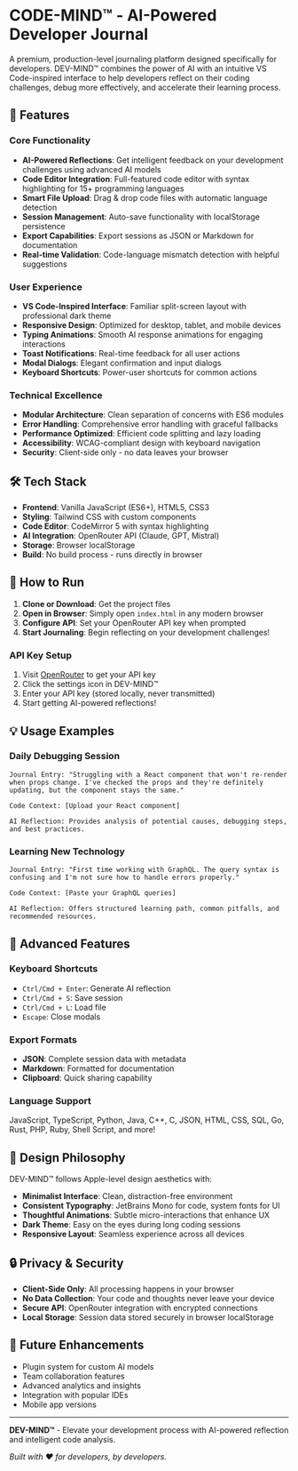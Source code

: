 # CODE-MIND™ - AI-Powered Developer Journal

A premium, production-level journaling platform designed specifically for developers. DEV-MIND™ combines the power of AI with an intuitive VS Code-inspired interface to help developers reflect on their coding challenges, debug more effectively, and accelerate their learning process.

## 🚀 Features

### Core Functionality
- **AI-Powered Reflections**: Get intelligent feedback on your development challenges using advanced AI models
- **Code Editor Integration**: Full-featured code editor with syntax highlighting for 15+ programming languages
- **Smart File Upload**: Drag & drop code files with automatic language detection
- **Session Management**: Auto-save functionality with localStorage persistence
- **Export Capabilities**: Export sessions as JSON or Markdown for documentation
- **Real-time Validation**: Code-language mismatch detection with helpful suggestions

### User Experience
- **VS Code-Inspired Interface**: Familiar split-screen layout with professional dark theme
- **Responsive Design**: Optimized for desktop, tablet, and mobile devices
- **Typing Animations**: Smooth AI response animations for engaging interactions
- **Toast Notifications**: Real-time feedback for all user actions
- **Modal Dialogs**: Elegant confirmation and input dialogs
- **Keyboard Shortcuts**: Power-user shortcuts for common actions

### Technical Excellence
- **Modular Architecture**: Clean separation of concerns with ES6 modules
- **Error Handling**: Comprehensive error handling with graceful fallbacks
- **Performance Optimized**: Efficient code splitting and lazy loading
- **Accessibility**: WCAG-compliant design with keyboard navigation
- **Security**: Client-side only - no data leaves your browser

## 🛠 Tech Stack

- **Frontend**: Vanilla JavaScript (ES6+), HTML5, CSS3
- **Styling**: Tailwind CSS with custom components
- **Code Editor**: CodeMirror 5 with syntax highlighting
- **AI Integration**: OpenRouter API (Claude, GPT, Mistral)
- **Storage**: Browser localStorage
- **Build**: No build process - runs directly in browser

## 🚀 How to Run

1. **Clone or Download**: Get the project files
2. **Open in Browser**: Simply open `index.html` in any modern browser
3. **Configure API**: Set your OpenRouter API key when prompted
4. **Start Journaling**: Begin reflecting on your development challenges!

### API Key Setup
1. Visit [OpenRouter](https://openrouter.ai/keys) to get your API key
2. Click the settings icon in DEV-MIND™
3. Enter your API key (stored locally, never transmitted)
4. Start getting AI-powered reflections!

## 💡 Usage Examples

### Daily Debugging Session
```
Journal Entry: "Struggling with a React component that won't re-render when props change. I've checked the props and they're definitely updating, but the component stays the same."

Code Context: [Upload your React component]

AI Reflection: Provides analysis of potential causes, debugging steps, and best practices.
```

### Learning New Technology
```
Journal Entry: "First time working with GraphQL. The query syntax is confusing and I'm not sure how to handle errors properly."

Code Context: [Paste your GraphQL queries]

AI Reflection: Offers structured learning path, common pitfalls, and recommended resources.
```


## 🔧 Advanced Features

### Keyboard Shortcuts
- `Ctrl/Cmd + Enter`: Generate AI reflection
- `Ctrl/Cmd + S`: Save session
- `Ctrl/Cmd + L`: Load file
- `Escape`: Close modals

### Export Formats
- **JSON**: Complete session data with metadata
- **Markdown**: Formatted for documentation
- **Clipboard**: Quick sharing capability

### Language Support
JavaScript, TypeScript, Python, Java, C++, C, JSON, HTML, CSS, SQL, Go, Rust, PHP, Ruby, Shell Script, and more!

## 🎨 Design Philosophy

DEV-MIND™ follows Apple-level design aesthetics with:
- **Minimalist Interface**: Clean, distraction-free environment
- **Consistent Typography**: JetBrains Mono for code, system fonts for UI
- **Thoughtful Animations**: Subtle micro-interactions that enhance UX
- **Dark Theme**: Easy on the eyes during long coding sessions
- **Responsive Layout**: Seamless experience across all devices

## 🔒 Privacy & Security

- **Client-Side Only**: All processing happens in your browser
- **No Data Collection**: Your code and thoughts never leave your device
- **Secure API**: OpenRouter integration with encrypted connections
- **Local Storage**: Session data stored securely in browser localStorage

## 🚀 Future Enhancements

- Plugin system for custom AI models
- Team collaboration features
- Advanced analytics and insights
- Integration with popular IDEs
- Mobile app versions

---

**DEV-MIND™** - Elevate your development process with AI-powered reflection and intelligent code analysis.

*Built with ❤️ for developers, by developers.*
